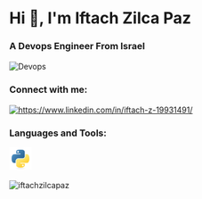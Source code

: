<h1 align="left">Hi 👋, I'm Iftach Zilca Paz</h1>
<h3 align="left">A Devops Engineer From Israel</h3>


<img align="center" alt="Devops" width="400" src="https://miro.medium.com/v2/resize:fit:4800/format:webp/1*DluPjzT_eTUFdzHCI7JBZA.gif"/>


<h3 align="left">Connect with me:</h3>
<p align="left">
<a href="https://linkedin.com/in/https://www.linkedin.com/in/iftach-z-19931491/" target="blank"><img align="center" src="https://raw.githubusercontent.com/rahuldkjain/github-profile-readme-generator/master/src/images/icons/Social/linked-in-alt.svg" alt="https://www.linkedin.com/in/iftach-z-19931491/" height="30" width="40" /></a>
</p>

<h3 align="left">Languages and Tools:</h3>
<p align="left"> <a href="https://www.python.org" target="_blank" rel="noreferrer"> <img src="https://raw.githubusercontent.com/devicons/devicon/master/icons/python/python-original.svg" alt="python" width="40" height="40"/> </a> </p>

<p><img align="center" src="https://github-readme-stats.vercel.app/api/top-langs?username=iftachzilcapaz&show_icons=true&locale=en&layout=compact" alt="iftachzilcapaz" /></p>

